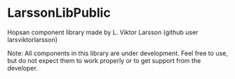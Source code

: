 # LarssonLibPublic
Hopsan component library made by L. Viktor Larsson (github user larsviktorlarsson)

Note: All components in this library are under development. Feel free to use, but do not expect them to work properly or to get support from the developer.
